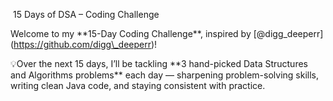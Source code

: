 &nbsp;15 Days of DSA – Coding Challenge



Welcome to my \*\*15-Day Coding Challenge\*\*, inspired by \[@digg\_deeperr](https://github.com/digg\_deeperr)!



💡Over the next 15 days, I’ll be tackling \*\*3 hand-picked Data Structures and Algorithms problems\*\* each day — sharpening problem-solving skills, writing clean Java code, and staying consistent with practice.

